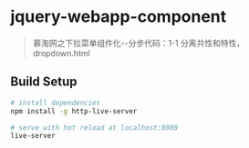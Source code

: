# jquery-webapp-component

> 慕淘网之下拉菜单组件化--分步代码：1-1 分离共性和特性，dropdown.html

## Build Setup

``` bash
# install dependencies
npm install -g http-live-server

# serve with hot reload at localhost:8080
live-server

```